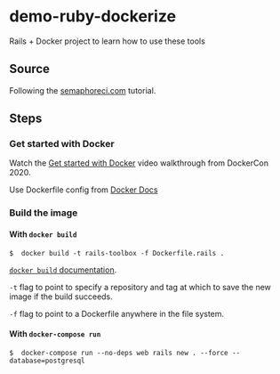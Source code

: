 # demo-ruby-dockerize
Rails + Docker project to learn how to use these tools

## Source
Following the [semaphoreci.com](https://semaphoreci.com/community/tutorials/dockerizing-a-ruby-on-rails-application) tutorial.

## Steps
### Get started with Docker
Watch the [Get started with Docker](https://youtu.be/iqqDU2crIEQ) video walkthrough from DockerCon 2020.

Use Dockerfile config from [Docker Docs](https://docs.docker.com/samples/rails/)

### Build the image
#### With `docker build`
```
$  docker build -t rails-toolbox -f Dockerfile.rails .
```

[`docker build` documentation](https://docs.docker.com/engine/reference/builder/).

`-t` flag to point to specify a repository and tag at which to save the new image if the build succeeds.

`-f` flag to point to a Dockerfile anywhere in the file system.

#### With `docker-compose run`
```
$  docker-compose run --no-deps web rails new . --force --database=postgresql
```